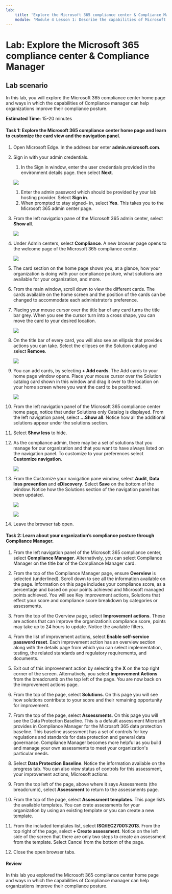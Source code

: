 ```yaml
---
lab:
    title: 'Explore the Microsoft 365 compliance center & Compliance Manager'
    module: 'Module 4 Lesson 1: Describe the capabilities of Microsoft compliance solutions: Describe the compliance management capabilities in Microsoft'
---
```



# Lab: Explore the Microsoft 365 compliance center & Compliance Manager

## Lab scenario
In this lab, you will explore the Microsoft 365 compliance center home page and ways in which the capabilities of Compliance manager can help organizations improve their compliance posture.


**Estimated Time**: 15-20 minutes

#### Task 1: Explore the Microsoft 365 compliance center home page and learn to customize the card view and the navigation panel.

1.	Open Microsoft Edge. In the address bar enter **admin.microsoft.com**.

1. Sign in with your admin credentials.
    1. In the Sign in window, enter the user credentials provided in the environment details page.  then select **Next**.
     
     ![](../Images/module4/lab11/1-1.png)
    
    1. Enter the admin password which should be provided by your lab hosting provider. Select **Sign in**.
    1. When prompted to stay signed- in, select **Yes**. This takes you to the Microsoft 365 admin center page.

1. From the left navigation pane of the Microsoft 365 admin center, select **Show all**.

     ![](../Images/module4/lab12/1-1.png)

1. Under Admin centers, select **Compliance**.  A new browser page opens to the welcome page of the Microsoft 365 compliance center.

     ![](../Images/module4/lab12/1.png)
     
1. The card section on the home page shows you, at a glance, how your organization is doing with your compliance posture, what solutions are available for your organization, and more.
1. From the main window, scroll down to view the different cards. The cards available on the home screen and the position of the cards can be changed to accommodate each administrator’s preference.  
1. Placing your mouse cursor over the title bar of any card turns the title bar grey.  When you see the cursor turn into a cross shape, you can move the card to your desired location.

     ![](../Images/module4/lab12/2-1.png)
     
1. On the title bar of every card, you will also see an ellipsis that provides actions you can take.  Select the ellipses on the Solution catalog and select **Remove**.
    
     ![](../Images/module4/lab12/2.png)
     
1. You can add cards, by selecting **+ Add cards**.  The Add cards to your home page window opens.  Place your mouse cursor over the Solution catalog card shown in this window and drag it over to the location on your home screen where you want the card to be positioned.

     ![](../Images/module4/lab12/3.png)
     
1. From the left navigation panel of the Microsoft 365 compliance center home page, notice that under Solutions only Catalog is displayed.  From the left navigation panel, select **...Show all**.  Notice how all the additional solutions appear under the solutions section.  
1. Select **Show less** to hide.
1. As the compliance admin, there may be a set of solutions that you manage for our organization and that you want to have always listed on the navigation panel.  To customize to your preferences select **Customize navigation**. 

     ![](../Images/module4/lab12/4.png)
     
1. From the Customize your navigation pane window, select **Audit**, **Data loss prevention** and **eDiscovery**.  Select **Save** on the bottom of the window.  Notice how the Solutions section of the navigation panel has been updated.

     ![](../Images/module4/lab12/4-1.png)
     
     ![](../Images/module4/lab12/4-2.png)
     
1. Leave the browser tab open.

#### Task 2: Learn about your organization’s compliance posture through Compliance Manager.

1. From the left navigation panel of the Microsoft 365 compliance center, select **Compliance Manager**.  Alternatively, you can select Compliance Manager on the title bar of the Compliance Manager card.

1. From the top of the Compliance Manager page, ensure **Overview** is selected (underlined). Scroll down to see all the information available on the page.  Information on this page includes your compliance score, as a percentage and based on your points achieved and Microsoft managed points achieved.   You will see Key improvement actions, Solutions that effect your score and compliance score breakdown by categories or assessments.

1. From the top of the Overview page, select **Improvement actions**.  These are actions that can improve the organization’s compliance score, points may take up to 24 hours to update.  Notice the available filters.

1. From the list of improvement actions, select **Enable self-service password reset**.  Each improvement action has an overview section along with the details page from which you can select implementation, testing, the related standards and regulatory requirements, and documents.

1. Exit out of this improvement action by selecting the **X** on the top right corner of the screen.  Alternatively, you select **Improvement Actions** from the breadcrumb on the top left of the page.  You are now back on the improvement actions page.

1. From the top of the page, select **Solutions**. On this page you will see how solutions contribute to your score and their remaining opportunity for improvement.

1. From the top of the page, select **Assessments**. On this page you will see the Data Protection Baseline.  This is a default assessment Microsoft provides in Compliance Manager for the Microsoft 365 data protection baseline.  This baseline assessment has a set of controls for key regulations and standards for data protection and general data governance. Compliance Manager becomes more helpful as you build and manage your own assessments to meet your organization's particular needs.

1. Select **Data Protection Baseline**.  Notice the information available on the progress tab.  You can also view status of controls for this assessment, your improvement actions, Microsoft actions.  

1. From the top left of the page, above where it says Assessments (the breadcrumb), select **Assessment** to return to the assessments page.  

1. From the top of the page, select **Assessment templates**.  This page lists the available templates. You can crate assessments for your organization by using an existing template or you can create a new template.
 
1. From the included templates list, select **ISO/IEC27001:2013**. From the top right of the page, select **+ Create assessment**.  Notice on the left side of the screen that there are only two steps to create an assessment from the template.  Select Cancel from the bottom of the page.

1. Close the open browser tabs.


#### Review
In this lab you explored the Microsoft 365 compliance center home page and ways in which the capabilities of Compliance manager can help organizations improve their compliance posture.
